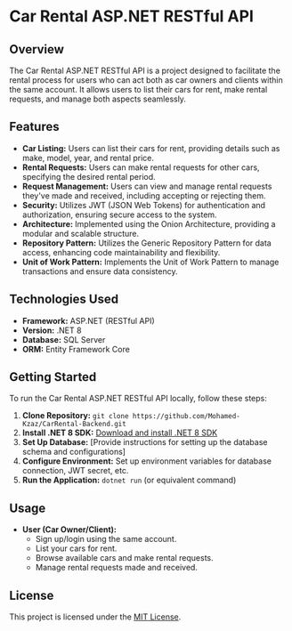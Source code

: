 # Car Rental ASP.NET RESTful API

## Overview

The Car Rental ASP.NET RESTful API is a project designed to facilitate the rental process for users who can act both as car owners and clients within the same account. It allows users to list their cars for rent, make rental requests, and manage both aspects seamlessly.

## Features

- **Car Listing:** Users can list their cars for rent, providing details such as make, model, year, and rental price.
- **Rental Requests:** Users can make rental requests for other cars, specifying the desired rental period.
- **Request Management:** Users can view and manage rental requests they've made and received, including accepting or rejecting them.
- **Security:** Utilizes JWT (JSON Web Tokens) for authentication and authorization, ensuring secure access to the system.
- **Architecture:** Implemented using the Onion Architecture, providing a modular and scalable structure.
- **Repository Pattern:** Utilizes the Generic Repository Pattern for data access, enhancing code maintainability and flexibility.
- **Unit of Work Pattern:** Implements the Unit of Work Pattern to manage transactions and ensure data consistency.

## Technologies Used

- **Framework:** ASP.NET (RESTful API)
- **Version:** .NET 8
- **Database:** SQL Server
- **ORM:** Entity Framework Core

## Getting Started

To run the Car Rental ASP.NET RESTful API locally, follow these steps:

1. **Clone Repository:** `git clone https://github.com/Mohamed-Kzaz/CarRental-Backend.git`
2. **Install .NET 8 SDK:** [Download and install .NET 8 SDK](https://dotnet.microsoft.com/download)
3. **Set Up Database:** [Provide instructions for setting up the database schema and configurations]
4. **Configure Environment:** Set up environment variables for database connection, JWT secret, etc.
5. **Run the Application:** `dotnet run` (or equivalent command)

## Usage

- **User (Car Owner/Client):**
  - Sign up/login using the same account.
  - List your cars for rent.
  - Browse available cars and make rental requests.
  - Manage rental requests made and received.

## License

This project is licensed under the [MIT License](LICENSE).



